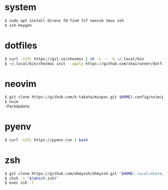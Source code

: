 # system

```sh
$ sudo apt install direnv fd-find fzf neovim tmux zsh
$ ssh-keygen
```

# dotfiles

```sh
$ curl -sSfL https://git.io/chezmoi | sh -s -- -b ~/.local/bin
$ ~/.local/bin/chezmoi init --apply https://github.com/skairunner/dotfiles
```
# neovim

```sh
$ git clone https://github.com/k-takata/minpac.git $HOME/.config/nvim/pack/minpac/opt/minpac
$ nvim
:PackUpdate
```

# pyenv

```sh
$ curl -sSfL https://pyenv.run | bash
```

# zsh

```sh
$ git clone https://github.com/ohmyzsh/ohmyzsh.git "$HOME/.local/share/oh-my-zsh"
$ chsh -s "$(which zsh)"
$ exec zsh -l
```
